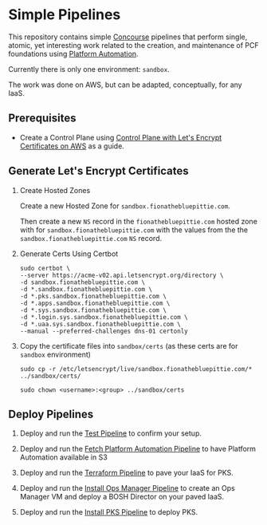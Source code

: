 #   Simple Pipelines

This repository contains simple [Concourse](https://concourse-ci.org) pipelines that perform single, atomic, yet interesting work related to the creation, and maintenance of PCF foundations using [Platform Automation](http://docs.pivotal.io/platform-automation).

Currently there is only one environment: `sandbox`.

The work was done on AWS, but can be adapted, conceptually, for any IaaS.

##  Prerequisites

*   Create a Control Plane using [Control Plane with Let's Encrypt Certificates on AWS](https://github.com/pivotal-samuel-sanders/terraforming-aws-control-plane) as a guide.

##  Generate Let's Encrypt Certificates

1.  Create Hosted Zones

    Create a new Hosted Zone for `sandbox.fionathebluepittie.com`.

    Then create a new `NS` record in the `fionathebluepittie.com` hosted zone with for `sandbox.fionathebluepittie.com` with the values from the the `sandbox.fionathebluepittie.com` `NS` record.

1.  Generate Certs Using Certbot
    ```
    sudo certbot \
    --server https://acme-v02.api.letsencrypt.org/directory \
    -d sandbox.fionathebluepittie.com \
    -d *.sandbox.fionathebluepittie.com \
    -d *.pks.sandbox.fionathebluepittie.com \
    -d *.apps.sandbox.fionathebluepittie.com \
    -d *.sys.sandbox.fionathebluepittie.com \
    -d *.login.sys.sandbox.fionathebluepittie.com \
    -d *.uaa.sys.sandbox.fionathebluepittie.com \
    --manual --preferred-challenges dns-01 certonly
    ```

1.  Copy the certificate files into `sandbox/certs` (as these certs are for `sandbox` environment)
    ```
    sudo cp -r /etc/letsencrypt/live/sandbox.fionathebluepittie.com/* ../sandbox/certs/

    sudo chown <username>:<group> ../sandbox/certs
    ```

##  Deploy Pipelines

1.  Deploy and run the [Test Pipeline](https://github.com/pivotal-samuel-sanders/pcf-automation/blob/master/sandbox/test) to confirm your setup.

1.  Deploy and run the [Fetch Platform Automation Pipeline](https://github.com/pivotal-samuel-sanders/pcf-automation/blob/master/sandbox/fetch-platform-automation) to have Platform Automation available in S3

1.  Deploy and run the [Terraform Pipeline](https://github.com/pivotal-samuel-sanders/pcf-automation/blob/master/sandbox/terraform) to pave your IaaS for PKS.

1.  Deploy and run the [Install Ops Manager Pipeline](https://github.com/pivotal-samuel-sanders/pcf-automation/blob/master/sandbox/install-ops-manager) to create an Ops Manager VM and deploy a BOSH Director on your paved IaaS.

1.  Deploy and run the [Install PKS Pipeline](https://github.com/pivotal-samuel-sanders/pcf-automation/tree/master/sandbox/install-pks) to deploy PKS.